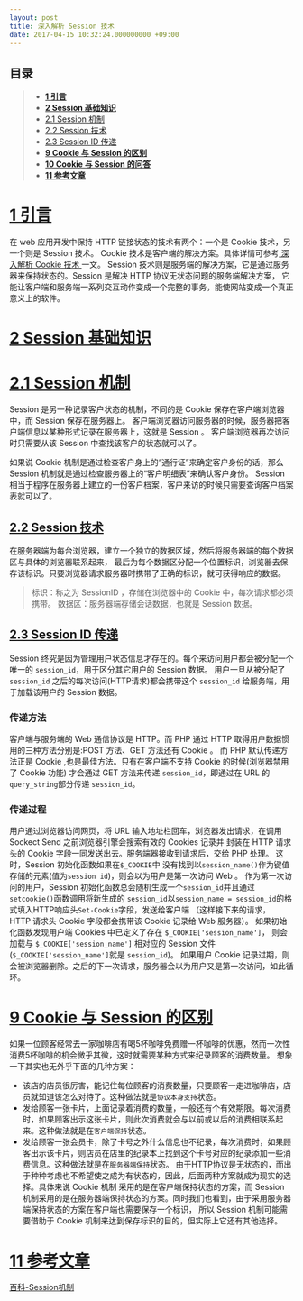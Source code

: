 ```yaml
---
layout: post
title: 深入解析 Session 技术
date: 2017-04-15 10:32:24.000000000 +09:00
---
```


## <span id="0">目录</span>
>* [**1 引言**](#1)
>* [**2 Session 基础知识**](#2)
>* [2.1 Session 机制](#2.1)
>* [2.2 Session 技术](#2.2)
>* [2.3 Session ID 传递](#2.3)
>* [**9 Cookie 与 Session 的区别**](#9)
>* [**10 Cookie 与 Session 的问答**](#10)
>* [**11 参考文章**](#11)


# [<span id="1">1 引言</span>](#0)
在 web 应用开发中保持 HTTP 链接状态的技术有两个：一个是 Cookie 技术，另一个则是 Session 技术。
Cookie 技术是客户端的解决方案。具体详情可参考[ 深入解析 Cookie 技术 ](http://wangxiong.me/2017/04/cookie-1/)一文。
Session 技术则是服务端的解决方案，它是通过服务器来保持状态的。Session 是解决 HTTP 协议无状态问题的服务端解决方案，
它能让客户端和服务端一系列交互动作变成一个完整的事务，能使网站变成一个真正意义上的软件。
# [<span id="2">2 Session 基础知识</span>](#0)
# [<span id="2.1">2.1 Session 机制</span>](#0)
Session 是另一种记录客户状态的机制，不同的是 Cookie 保存在客户端浏览器中，而 Session 保存在服务器上。
客户端浏览器访问服务器的时候，服务器把客户端信息以某种形式记录在服务器上，这就是 Session 。
客户端浏览器再次访问时只需要从该 Session 中查找该客户的状态就可以了。

如果说 Cookie 机制是通过检查客户身上的“通行证”来确定客户身份的话，那么 Session 机制就是通过检查服务器上的“客户明细表”来确认客户身份。
Session 相当于程序在服务器上建立的一份客户档案，客户来访的时候只需要查询客户档案表就可以了。
## [<span id="2.2">2.2 Session 技术</span>](#0)
在服务器端为每台浏览器，建立一个独立的数据区域，然后将服务器端的每个数据区与具体的浏览器联系起来，
最后为每个数据区分配一个位置标识，浏览器去保存该标识。只要浏览器请求服务器时携带了正确的标识，就可获得响应的数据。
> 标识：称之为 SessionID ，存储在浏览器中的 Cookie 中，每次请求都必须携带。
> 数据区：服务器端存储会话数据，也就是 Session 数据。

## [<span id="2.3">2.3 Session ID 传递</span>](#0)
Session 终究是因为管理用户状态信息才存在的。每个来访问用户都会被分配一个唯一的 ```session_id```，用于区分其它用户的 Session 数据。
用户一旦从被分配了 ```session_id``` 之后的每次访问(HTTP请求)都会携带这个 ```session_id``` 给服务端，用于加载该用户的 Session 数据。
### 传递方法
客户端与服务端的 Web 通信协议是 HTTP。而 PHP 通过 HTTP 取得用户数据惯用的三种方法分别是:POST 方法、GET 方法还有 Cookie 。
而 PHP 默认传递方法正是 Cookie ,也是最佳方法。只有在客户端不支持 Cookie 的时候(浏览器禁用了 Cookie 功能)
才会通过 GET 方法来传递 ```session_id```，即通过在 URL 的```query_string```部分传递 ```session_id```。
### 传递过程
用户通过浏览器访问网页，将 URL 输入地址栏回车，浏览器发出请求，在调用 Sockect Send 之前浏览器引擎会搜索有效的 Cookies 记录并
封装在 HTTP 请求头的 Cookie 字段一同发送出去。服务端器接收到请求后，交给 PHP 处理。 这时，Session 初始化函数如果在```$_COOKIE```中
没有找到以```session_name()```作为键值存储的元素(值为```session id```)，则会以为用户是第一次访问 Web 。
作为第一次访问的用户，Session 初始化函数总会随机生成一个```session_id```并且通过```setcookie()```函数调用将新生成的
```session_id```以```session_name = session_id```的格式填入HTTP响应头```Set-Cookie```字段，发送给客户端
（这样接下来的请求， HTTP 请求头 Cookie 字段都会携带该 Cookie 记录给 Web 服务器）。
如果初始化函数发现用户端 Cookies 中已定义了存在 ```$_COOKIE['session_name']```，
则会加载与 ```$_COOKIE['session_name']``` 相对应的 Session 文件(```$_COOKIE['session_name']```就是 ```session_id```)。
如果用户 Cookie 记录过期，则会被浏览器删除。之后的下一次请求，服务器会以为用户又是第一次访问，如此循环。



















# [<span id="9">9 Cookie 与 Session 的区别</span>](#0)
如果一位顾客经常去一家咖啡店有喝5杯咖啡免费赠一杯咖啡的优惠，然而一次性消费5杯咖啡的机会微乎其微，这时就需要某种方式来纪录顾客的消费数量。
想象一下其实也无外乎下面的几种方案：
* 该店的店员很厉害，能记住每位顾客的消费数量，只要顾客一走进咖啡店，店员就知道该怎么对待了。这种做法就是```协议本身支持```状态。
* 发给顾客一张卡片，上面记录着消费的数量，一般还有个有效期限。每次消费时，如果顾客出示这张卡片，则此次消费就会与以前或以后的消费相联系起来。这种做法就是在```客户端保持```状态。
* 发给顾客一张会员卡，除了卡号之外什么信息也不纪录，每次消费时，如果顾客出示该卡片，则店员在店里的纪录本上找到这个卡号对应的纪录添加一些消费信息。这种做法就是在```服务器端保持```状态。
由于HTTP协议是无状态的，而出于种种考虑也不希望使之成为有状态的，因此，后面两种方案就成为现实的选择。具体来说 Cookie 机制
采用的是在客户端保持状态的方案，而 Session 机制采用的是在服务器端保持状态的方案。同时我们也看到，由于采用服务器端保持状态的方案在客户端也需要保存一个标识，
所以 Session 机制可能需要借助于 Cookie 机制来达到保存标识的目的，但实际上它还有其他选择。

# [<span id="11">11 参考文章</span>](#0)
[百科-Session机制](http://baike.sogou.com/v62020984.htm?fromTitle=Session%E6%9C%BA%E5%88%B6)
